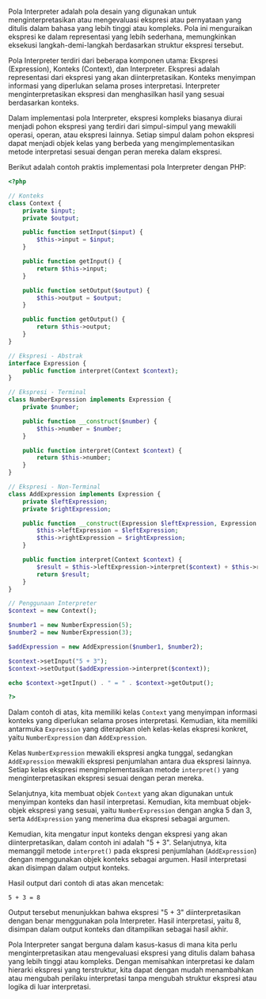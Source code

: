 Pola Interpreter adalah pola desain yang digunakan untuk menginterpretasikan atau mengevaluasi ekspresi atau pernyataan yang ditulis dalam bahasa yang lebih tinggi atau kompleks. Pola ini menguraikan ekspresi ke dalam representasi yang lebih sederhana, memungkinkan eksekusi langkah-demi-langkah berdasarkan struktur ekspresi tersebut.

Pola Interpreter terdiri dari beberapa komponen utama: Ekspresi (Expression), Konteks (Context), dan Interpreter. Ekspresi adalah representasi dari ekspresi yang akan diinterpretasikan. Konteks menyimpan informasi yang diperlukan selama proses interpretasi. Interpreter menginterpretasikan ekspresi dan menghasilkan hasil yang sesuai berdasarkan konteks.

Dalam implementasi pola Interpreter, ekspresi kompleks biasanya diurai menjadi pohon ekspresi yang terdiri dari simpul-simpul yang mewakili operasi, operan, atau ekspresi lainnya. Setiap simpul dalam pohon ekspresi dapat menjadi objek kelas yang berbeda yang mengimplementasikan metode interpretasi sesuai dengan peran mereka dalam ekspresi.

Berikut adalah contoh praktis implementasi pola Interpreter dengan PHP:

```php
<?php

// Konteks
class Context {
    private $input;
    private $output;

    public function setInput($input) {
        $this->input = $input;
    }

    public function getInput() {
        return $this->input;
    }

    public function setOutput($output) {
        $this->output = $output;
    }

    public function getOutput() {
        return $this->output;
    }
}

// Ekspresi - Abstrak
interface Expression {
    public function interpret(Context $context);
}

// Ekspresi - Terminal
class NumberExpression implements Expression {
    private $number;

    public function __construct($number) {
        $this->number = $number;
    }

    public function interpret(Context $context) {
        return $this->number;
    }
}

// Ekspresi - Non-Terminal
class AddExpression implements Expression {
    private $leftExpression;
    private $rightExpression;

    public function __construct(Expression $leftExpression, Expression $rightExpression) {
        $this->leftExpression = $leftExpression;
        $this->rightExpression = $rightExpression;
    }

    public function interpret(Context $context) {
        $result = $this->leftExpression->interpret($context) + $this->rightExpression->interpret($context);
        return $result;
    }
}

// Penggunaan Interpreter
$context = new Context();

$number1 = new NumberExpression(5);
$number2 = new NumberExpression(3);

$addExpression = new AddExpression($number1, $number2);

$context->setInput("5 + 3");
$context->setOutput($addExpression->interpret($context));

echo $context->getInput() . " = " . $context->getOutput();

?>
```

Dalam contoh di atas, kita memiliki kelas `Context` yang menyimpan informasi konteks yang diperlukan selama proses interpretasi. Kemudian, kita memiliki antarmuka `Expression` yang diterapkan oleh kelas-kelas ekspresi konkret, yaitu `NumberExpression` dan `AddExpression`.

Kelas `NumberExpression` mewakili ekspresi angka tunggal, sedangkan `AddExpression` mewakili ekspresi penjumlahan antara dua ekspresi lainnya. Setiap kelas ekspresi mengimplementasikan metode `interpret()` yang menginterpretasikan ekspresi sesuai dengan peran mereka.

Selanjutnya, kita membuat objek `Context` yang akan digunakan untuk menyimpan konteks dan hasil interpretasi. Kemudian, kita membuat objek-objek ekspresi yang sesuai, yaitu `NumberExpression` dengan angka 5 dan 3, serta `AddExpression` yang menerima dua ekspresi sebagai argumen.

Kemudian, kita mengatur input konteks dengan ekspresi yang akan diinterpretasikan, dalam contoh ini adalah "5 + 3". Selanjutnya, kita memanggil metode `interpret()` pada ekspresi penjumlahan (`AddExpression`) dengan menggunakan objek konteks sebagai argumen. Hasil interpretasi akan disimpan dalam output konteks.

Hasil output dari contoh di atas akan mencetak:

```
5 + 3 = 8
```

Output tersebut menunjukkan bahwa ekspresi "5 + 3" diinterpretasikan dengan benar menggunakan pola Interpreter. Hasil interpretasi, yaitu 8, disimpan dalam output konteks dan ditampilkan sebagai hasil akhir.

Pola Interpreter sangat berguna dalam kasus-kasus di mana kita perlu menginterpretasikan atau mengevaluasi ekspresi yang ditulis dalam bahasa yang lebih tinggi atau kompleks. Dengan memisahkan interpretasi ke dalam hierarki ekspresi yang terstruktur, kita dapat dengan mudah menambahkan atau mengubah perilaku interpretasi tanpa mengubah struktur ekspresi atau logika di luar interpretasi.